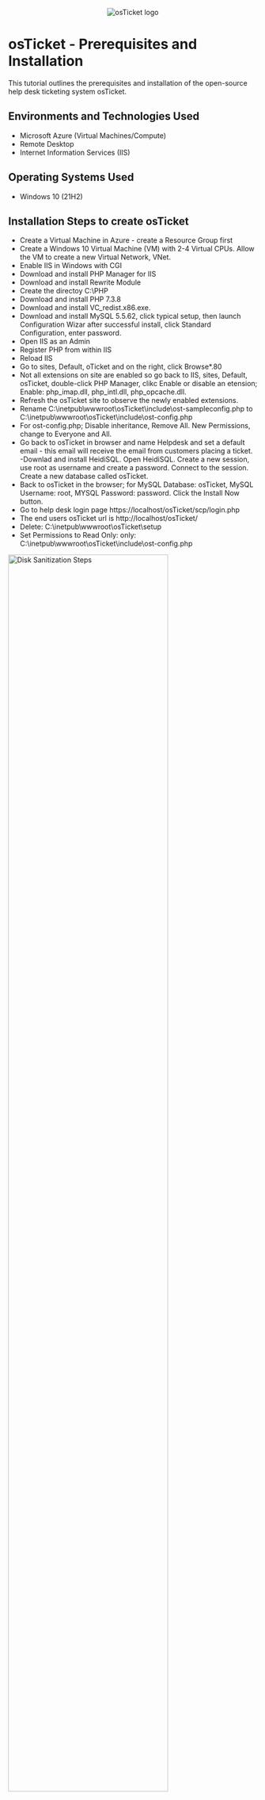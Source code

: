 <p align="center">
<img src="https://i.imgur.com/Clzj7Xs.png" alt="osTicket logo"/>
</p>

<h1>osTicket - Prerequisites and Installation</h1>
This tutorial outlines the prerequisites and installation of the open-source help desk ticketing system osTicket.<br />


<h2>Environments and Technologies Used</h2>

- Microsoft Azure (Virtual Machines/Compute)
- Remote Desktop
- Internet Information Services (IIS)

<h2>Operating Systems Used </h2>

- Windows 10</b> (21H2)

<h2>Installation Steps to create osTicket</h2>

- Create a Virtual Machine in Azure - create a Resource Group first
- Create a Windows 10 Virtual Machine (VM) with 2-4 Virtual CPUs. Allow the VM to create a new Virtual Network, VNet.
- Enable IIS in Windows with CGI
- Download and install PHP Manager for IIS
- Download and install Rewrite Module
- Create the directoy C:\PHP
- Download and install PHP 7.3.8
- Download and install VC_redist.x86.exe.
- Download and install MySQL 5.5.62, click typical setup, then launch Configuration Wizar after successful install, click Standard Configuration, enter password.
- Open IIS as an Admin
- Register PHP from within IIS
- Reload IIS
- Go to sites, Default, oTicket and on the right, click Browse*.80
- Not all extensions on site are enabled so go back to IIS, sites, Default, osTicket, double-click PHP Manager, clikc Enable or disable an etension; Enable: php_imap.dll, php_intl.dll, php_opcache.dll.
- Refresh the osTicket site to observe the newly enabled extensions.
- Rename C:\inetpub\wwwroot\osTicket\include\ost-sampleconfig.php to C:\inetpub\wwwroot\osTicket\include\ost-config.php
- For ost-config.php; Disable inheritance, Remove All. New Permissions, change to Everyone and All.
- Go back to osTicket in browser and name Helpdesk and set a default email - this email will receive the email from customers placing a ticket.
-Downlad and install HeidiSQL. Open HeidiSQL. Create a new session, use root as username and create a password. Connect to the session. Create a new database called osTicket.
- Back to osTicket in the browser; for MySQL Database: osTicket, MySQL Username: root, MYSQL Password: password. Click the Install Now button.
- Go to help desk login page https://localhost/osTicket/scp/login.php
- The end users osTicket url is http://localhost/osTicket/
- Delete: C:\inetpub\wwwroot\osTicket\setup
- Set Permissions to Read Only: only: C:\inetpub\wwwroot\osTicket\include\ost-config.php

<p>
<img src="https://i.imgur.com/DJmEXEB.png" height="80%" width="80%" alt="Disk Sanitization Steps"/>
</p>

<p>
<img src="https://i.imgur.com/DJmEXEB.png" height="80%" width="80%" alt="Disk Sanitization Steps"/>
</p>
<p>
Lorem ipsum dolor sit amet, consectetur adipiscing elit, sed do eiusmod tempor incididunt ut labore et dolore magna aliqua. Ut enim ad minim veniam, quis nostrud exercitation ullamco laboris nisi ut aliquip ex ea commodo consequat. Duis aute irure dolor in reprehenderit in voluptate velit esse cillum dolore eu fugiat nulla pariatur.
</p>
<br />

<p>
<img src="https://i.imgur.com/DJmEXEB.png" height="80%" width="80%" alt="Disk Sanitization Steps"/>
</p>
<p>
Lorem ipsum dolor sit amet, consectetur adipiscing elit, sed do eiusmod tempor incididunt ut labore et dolore magna aliqua. Ut enim ad minim veniam, quis nostrud exercitation ullamco laboris nisi ut aliquip ex ea commodo consequat. Duis aute irure dolor in reprehenderit in voluptate velit esse cillum dolore eu fugiat nulla pariatur.
</p>
<br />
